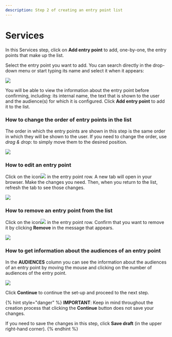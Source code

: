 ```yaml
---
description: Step 2 of creating an entry point list
---
```


# Services

In this Services step, click on **Add entry point** to add, one-by-one, the entry points that make up the list.

Select the entry point you want to add. You can search directly in the drop-down menu or start typing its name and select it when it appears:

![](../.gitbook/assets/add\_entrypoint.gif)

You will be able to view the information about the entry point before confirming, including: its internal name, the text that is shown to the user and the audience(s) for which it is configured. Click **Add entry point** to add it to the list.

### How to change the order of entry points in the list

The order in which the entry points are shown in this step is the same order in which they will be shown to the user. If you need to change the order, use _drag & drop_: to simply move them to the desired position.

![](../.gitbook/assets/Drag\&Drop.gif)

### How to edit an entry point

Click on the icon![](../.gitbook/assets/Icono\_flecha.png) in the entry point row. A new tab will open in your browser. Make the changes you need. Then, when you return to the list, refresh the tab to see those changes.

![](../.gitbook/assets/detalle\_flecha.png)

### How to remove an entry point from the list

Click on the icon![](../.gitbook/assets/icono\_borrar\_entrypoint.png) in the entry point row. Confirm that you want to remove it by clicking **Remove** in the message that appears.

![](../.gitbook/assets/detalle\_borrar.png)

### How to get information about the audiences of an entry point

In the **AUDIENCES** column you can see the information about the audiences of an entry point by moving the mouse and clicking on the number of audiences of the entry point.

![](../.gitbook/assets/detalle\_audiencias.png)

Click **Continue** to continue the set-up and proceed to the next step.

{% hint style="danger" %}
**IMPORTANT**: Keep in mind throughout the creation process that clicking the **Continue** button does not save your changes.

If you need to save the changes in this step, click **Save draft** (in the upper right-hand corner).
{% endhint %}
